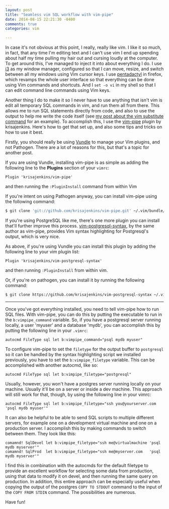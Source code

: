 ```yaml
---
layout: post
title: "Seamless vim SQL workflow with vim-pipe"
date: 2014-08-15 22:21:30 -0400
comments: true
categories: vim

---
```


In case it's not obvious at this point, I really, really like vim. I like it so
much, in fact, that any time I'm editing text and I can't use vim I end up
spending about half my time pulling my hair out and cursing loudly at the
computer. To get around this, I've managed to inject it into about everything I
do. I use [i3](http://i3wm.org/) as my window manager, configured so that I can
move, resize, and switch between all my windows using Vim cursor keys. I use
[pentadactyl](http://5digits.org/pentadactyl/) in firefox, which revamps the
whole user interface so that everything can be done using Vim commands and
shortcuts. And I `set -o vi` in my shell so that I can edit command line
commands using Vim keys.

Another thing I do to make it so I never have to use anything that isn't vim is
edit all temporary SQL commands in vim, and run them all from there. This allows
me to run SQL statements directly from code, and also to use the output to help
me write the code itself (see [my post about the vim substitute
command](http://blog.griffinsmith.me/post/2014/08/04/an-introduction-to-the-vim-substitute-command/)
for an example). To accomplish this, I use the
[vim-pipe](https://github.com/krisajenkins/vim-pipe) plugin by krisajenkins.
Here's how to get that set up, and also some tips and tricks on how to use it
best.

<!--more-->

Firstly, you should really be using
[Vundle](https://github.com/gmarik/vundle.vim) to manage your Vim plugins, and
not Pathogen. There are a lot of reasons for this, but that's a topic for
another post.

If you are using Vundle, installing vim-pipe is as simple as adding the
following line to the **Plugins** section of your `vimrc`:

```vim
Plugin 'krisajenkins/vim-pipe'
```

and then running the `:PluginInstall` command from within Vim


If you're intent on using Pathogen anyway, you can install vim-pipe using the
following command:

```bash
$ git clone 'git://github.com/krisajenkins/vim-pipe.git' ~/.vim/bundle/vim-pipe
```

If you're using PostgreSQL like me, there's one more plugin you can install
that'll further improve this process.
[vim-postgresql-syntax](https://github.com/krisajenkins/vim-postgresql-syntax),
by the same author as vim-pipe, provides Vim syntax highlighting for
Postgresql's output, which is very nice.

As above, if you're using Vundle you can install this plugin by adding the
following line to your vim plugin list:

```vim
Plugin 'krisajenkins/vim-postgresql-syntax'
```

and then running `:PluginInstall` from within vim.

Or, if you're on pathogen, you can install it by running the following command:

```bash
$ git clone https://github.com/krisajenkins/vim-postgresql-syntax ~/.vim/bundle/vim-postgresql-syntax
```

--------

Once you've got everything installed, you need to tell vim-pipe how to run SQL
files. With vim-pipe, you can do this by putting the executable to run in the
`b:vimpipe_command` variable. So, if you have a postgresql server running
locally, a user 'myuser' and a database 'mydb', you can accomplish this by
putting the following line in your `.vimrc`:

```vim
autocmd FileType sql let b:vimpipe_command="psql mydb myuser"
```

To configure vim-pipe to set the `filetype` for the output buffer to
`postgresql` so it can be handled by the syntax highlighting script we installed
previously, you have to set the `b:vimpipe_filetype` variable. This can be
accomplished with another autocmd, like so:

```vim
autocmd FileType sql let b:vimpipe_filetype="postgresql"
```

Usually, however, you won't have a postgres server running locally on your
machine. Usually it'll be on a server or inside a dev machine. This approach
will still work for that, though, by using the following line in your vimrc:

```vim
autocmd FileType sql let b:vimpipe_filetype="ssh you@yourserver.com 'psql mydb myuser'"
```

It can also be helpful to be able to send SQL scripts to multiple different
servers, for example one on a development virtual machine and one on a
production server. I accomplish this by making commands to switch between them.
They look like this:

```vim
comamnd! SqlDevel let b:vimpipe_filetype="ssh me@virtualmachine 'psql mydb myserver'"
comamnd! SqlProd  let b:vimpipe_filetype="ssh me@myserver.com   'psql mydb myserver'"
```

I find this in combination with the autocmds for the default filetype to provide
an excellent workflow for selecting some data from production, using that data
to modify it on devel, and then running the same query on production. In
addition, this entire approach can be especially useful when copying the output
of the postgres `COPY TO STDOUT` command to the input of the `COPY FROM STDIN`
command. The possibilities are numerous.

Have fun!
